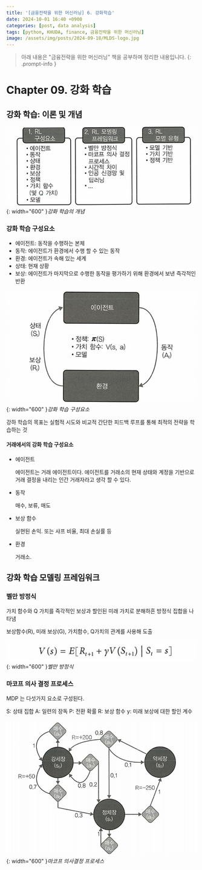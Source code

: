 ```yaml
---
title: '[금융전략을 위한 머신러닝] 6. 강화학습'
date: 2024-10-01 16:40 +0900
categories: [post, data analysis]
tags: [python, KHUDA, finance, 금융전략을 위한 머신러닝]
image: /assets/img/posts/2024-09-18/MLDS-logo.jpg
---
```



> 아래 내용은 "금융전략을 위한 머신러닝" 책을 공부하며 정리한 내용입니다. 
{: .prompt-info }

# Chapter 09. 강화 학습
## 강화 학습: 이론 및 개념

![강화학습의개념](/assets/img/posts/2024-10-01/강화학습의개념.png){: width="600" }_강화 학습의 개념_

### 강화 학습 구성요소

- 에이전트: 동작을 수행하는 본체
- 동작: 에이전트가 환경에서 수행 할 수 있는 동작
- 환경: 에이전트가 속해 있는 세계
- 상태: 현재 상황
- 보상: 에이전트가 마지막으로 수행한 동작을 평가하기 위해 환경에서 보낸 즉각적인 반환

![강화학습구성요소](/assets/img/posts/2024-10-01/강화학습구성요소.png){: width="600" }_강화 학습 구성요소_

강하 학습의 목표는 실험적 시도와 비교적 간단한 피드백 루프를 통해 최적의 전략을 학습하는 것

#### 거래에서의 강화 학습 구성요소

- 에이전트

    에이전트는 거래 에이전트이다. 에이전트를 거래소의 현재 상태와 계정을 기반으로 거래 결정을 내리는 인간 거래자라고 생각 할 수 있다.

- 동작

    매수, 보류, 매도

- 보상 함수

    실현된 손익. 또는 샤프 비율, 최대 손실률 등 

- 환경

    거래소. 


## 강화 학습 모델링 프레임워크

### 벨만 방정식

가치 함수와 Q 가치를 즉각적인 보상과 할인된 미래 가치로 분해하흔 방정식 집합을 나타냄

보상함수(R), 미래 보상(G), 가치함수, Q가치의 관계를 사용해 도출

![벨만방정식](/assets/img/posts/2024-10-01/벨만방정식.png){: width="600" }_벨만 방정식_

### 마코프 의사 결정 프로세스

MDP 는 다섯가지 요소로 구성된다.

S: 상태 집합
A: 일련의 장독
P: 전환 확률
R: 보상 함수
y: 미래 보상에 대한 할인 계수

![마코프의사결정프로세스](/assets/img/posts/2024-10-01/마코프의사결정프로세스.png){: width="600" }_마코프 의사결정 프로세스_
